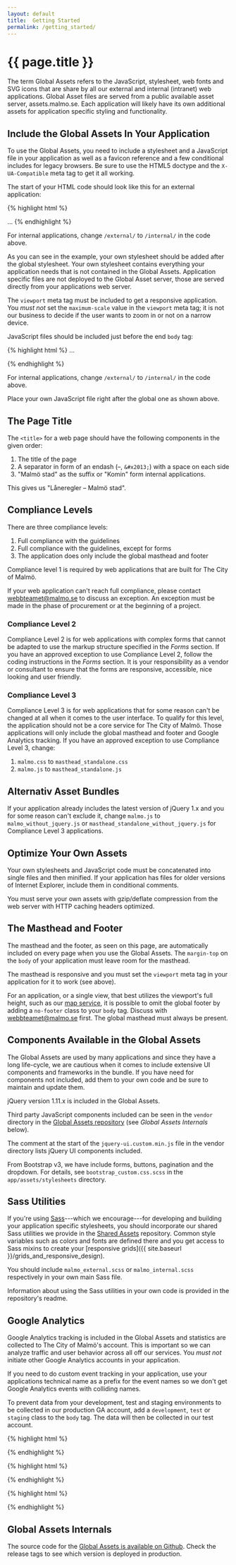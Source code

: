 ```yaml
---
layout: default
title:  Getting Started
permalink: /getting_started/
---
```


# {{ page.title }}

The term Global Assets refers to the JavaScript, stylesheet, web fonts and SVG icons that are share by all our external and internal (intranet) web applications. Global Asset files are served from a public available asset server, assets.malmo.se. Each application will likely have its own additional assets for application specific styling and functionality.


## Include the Global Assets In Your Application
To use the Global Assets, you need to include a stylesheet and a JavaScript file in your application as well as a favicon reference and a few conditional includes for legacy browsers. Be sure to use the HTML5 doctype and the `X-UA-Compatible` meta tag to get it all working.

The start of your HTML code should look like this for an external application:

{% highlight html %}
<!DOCTYPE html>
<html>
  <head>
    <meta charset='utf-8'/>
    <meta content='width=device-width, initial-scale=1.0' name='viewport'/>
    <title>Låneregler – Malmö stad</title>
    <!--[if IE]><meta content='IE=edge' http-equiv='X-UA-Compatible'/><![endif]-->
    <!--[if lte IE 8]><script src='//assets.malmo.se/external/v4/html5shiv-printshiv.js' type='text/javascript'></script><![endif]-->
    <link href='//assets.malmo.se/external/v4/malmo.css' media='all' rel='stylesheet' type='text/css'/>
    <link rel='stylesheet' href='/your_own_javascript.css'>
    <!--[if lte IE 8]><link href='//assets.malmo.se/external/v4/legacy/ie8.css' media='all' rel='stylesheet' type='text/css'/><![endif]-->
    <noscript><link href="//assets.malmo.se/external/v4/icons.fallback.css" rel="stylesheet"></noscript>
    <link rel='icon' type='image/x-icon' href='//assets.malmo.se/external/v4/favicon.ico'/>
  </head>
  <body class="mf-v4">
  ...
{% endhighlight %}

For internal applications, change `/external/` to `/internal/` in the code above.

As you can see in the example, your own stylesheet should be added after the global stylesheet. Your own stylesheet contains everything your application needs that is not contained in the Global Assets. Application specific files are not deployed to the Global Asset server, those are served directly from your applications web server.

The `viewport` meta tag must be included to get a responsive application. You *must not* set the `maximum-scale` value in the `viewport` meta tag; it is not our business to decide if the user wants to zoom in or not on a narrow device.

JavaScript files should be included just before the end `body` tag:

{% highlight html %}
    ...
    <script src='//assets.malmo.se/external/v4/malmo.js'></script>
    <script src='/your_own_javascript.js'></script>
  </body>
</html>
{% endhighlight %}

For internal applications, change `/external/` to `/internal/` in the code above.

Place your own JavaScript file right after the global one as shown above.


## The Page Title
The `<title>` for a web page should have the following components in the given order:

1. The title of the page
1. A separator in form of an endash (–, `&#x2013;`) with a space on each side
1. "Malmö stad" as the suffix or "Komin" form internal applications.

This gives us "Låneregler – Malmö stad".


## Compliance Levels
There are three compliance levels:

1. Full compliance with the guidelines
1. Full compliance with the guidelines, except for forms
1. The application does only include the global masthead and footer

Compliance level 1 is required by web applications that are built for The City of Malmö.

If your web application can't reach full compliance, please contact webbteamet@malmo.se to discuss an exception. An exception must be made in the phase of procurement or at the beginning of a project.


### Compliance Level 2
Compliance Level 2 is for web applications with complex forms that cannot be adapted to use the markup structure specified in the *Forms* section. If you have an approved exception to use Compliance Level 2, follow the coding instructions in the *Forms* section. It is your responsibility as a vendor or consultant to ensure that the forms are responsive, accessible, nice looking and user friendly.


### Compliance Level 3
Compliance Level 3 is for web applications that for some reason can't be changed at all when it comes to the user interface. To qualify for this level, the application should not be a core service for The City of Malmö. Those applications will only include the global masthead and footer and Google Analytics tracking. If you have an approved exception to use Compliance Level 3, change:

1. `malmo.css` to `masthead_standalone.css`
1. `malmo.js` to `masthead_standalone.js`


## Alternativ Asset Bundles
If your application already includes the latest version of jQuery 1.x and you for some reason can't exclude it, change `malmo.js` to `malmo_without_jquery.js` or `masthead_standalone_without_jquery.js` for Compliance Level 3 applications.

## Optimize Your Own Assets
Your own stylesheets and JavaScript code must be concatenated into single files and then minified. If your application has files for older versions of Internet Explorer, include them in conditional comments.

You must serve your own assets with gzip/deflate compression from the web server with HTTP caching headers optimized.


## The Masthead and Footer
The masthead and the footer, as seen on this page, are automatically included on every page when you use the Global Assets. The `margin-top` on the `body` of your application must leave room for the masthead.

The masthead is responsive and you must set the `viewport` meta tag in your application for it to work (see above).

For an application, or a single view, that best utilizes the viewport's full height, such as our [map service](http://malmo.se/karta), it is possible to omit the global footer by adding a `no-footer` class to your `body` tag. Discuss with webbteamet@malmo.se first. The global masthead must always be present.


## Components Available in the Global Assets
The Global Assets are used by many applications and since they have a long life-cycle, we are cautious when it comes to include extensive UI components and frameworks in the bundle. If you have need for components not included, add them to your own code and be sure to maintain and update them.

jQuery version 1.11.x is included in the Global Assets.

Third party JavaScript components included can be seen in the `vendor` directory in the [Global Assets repository](https://github.com/malmostad/global_assets/) (see *Global Assets Internals* below).

The comment at the start of the `jquery-ui.custom.min.js` file in the vendor directory lists jQuery UI components included.

From Bootstrap v3, we have include forms, buttons, pagination and the dropdown. For details, see `bootstrap_custom.css.scss` in the `app/assets/stylesheets` directory.


## Sass Utilities

If you're using [Sass](http://sass-lang.com/)---which we encourage---for developing and building your application specific stylesheets, you should incorporate our shared Sass utilities we provide in the [Shared Assets](https://github.com/malmostad/shared_assets) repository. Common style variables such as colors and fonts are defined there and you get access to Sass mixins to create your [responsive grids]({{ site.baseurl }}/grids_and_responsive_design).

You should include `malmo_external.scss` or `malmo_internal.scss` respectively in your own main Sass file.

Information about using the Sass utilities in your own code is provided in the repository's readme.


## Google Analytics
Google Analytics tracking is included in the Global Assets and statistics are collected to The City of Malmö's account. This is important so we can analyze traffic and user behavior across all off our services. You *must not* initiate other Google Analytics accounts in your application.

If you need to do custom event tracking in your application, use your applications technical name as a prefix for the event names so we don't get Google Analytics events with colliding names.

To prevent data from your development, test and staging environments to be collected in our production GA account, add a `development`, `test` or `staging` class to the `body` tag. The data will then be collected in our test account.

{% highlight html %}
<body class='development'>
{% endhighlight %}

{% highlight html %}
<body class='test'>
{% endhighlight %}

{% highlight html %}
<body class='staging'>
{% endhighlight %}


## Global Assets Internals
The source code for the [Global Assets is available on Github](https://github.com/malmostad/global_assets). Check the release tags to see which version is deployed in production.

